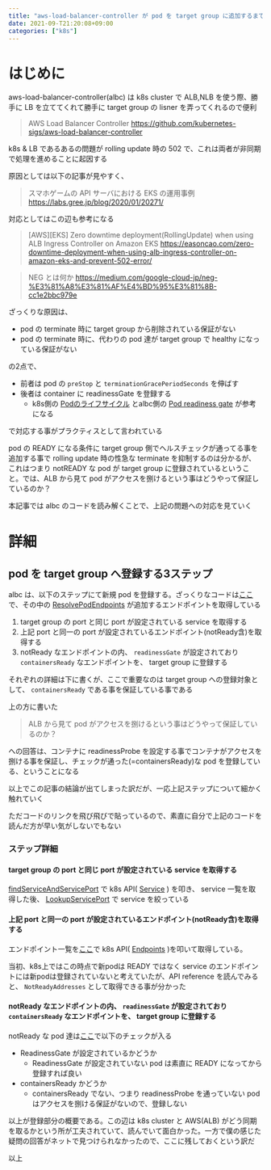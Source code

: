 ```yaml
---
title: "aws-load-balancer-controller が pod を target group に追加するまでの流れ"
date: 2021-09-T21:20:08+09:00
categories: ["k8s"]
---
```


# はじめに
aws-load-balancer-controller(albc) は k8s cluster で ALB,NLB を使う際、勝手に LB を立ててくれて勝手に target group の lisner を弄ってくれるので便利
> AWS Load Balancer Controller
> https://github.com/kubernetes-sigs/aws-load-balancer-controller

k8s & LB であるあるの問題が rolling update 時の 502 で、これは両者が非同期で処理を進めることに起因する

原因としては以下の記事が見やすく、
> スマホゲームの API サーバにおける EKS の運用事例
> https://labs.gree.jp/blog/2020/01/20271/

対応としてはこの辺も参考になる
> [AWS][EKS] Zero downtime deployment(RollingUpdate) when using ALB Ingress Controller on Amazon EKS
> https://easoncao.com/zero-downtime-deployment-when-using-alb-ingress-controller-on-amazon-eks-and-prevent-502-error/

> NEG とは何か
> https://medium.com/google-cloud-jp/neg-%E3%81%A8%E3%81%AF%E4%BD%95%E3%81%8B-cc1e2bbc979e

ざっくりな原因は、
- pod の terminate 時に target group から削除されている保証がない
- pod の terminate 時に、代わりの pod 達が target group で healthy になっている保証がない

の2点で、

- 前者は pod の `preStop` と `terminationGracePeriodSeconds` を伸ばす
- 後者は container に readinessGate を登録する
  - k8s側の [Podのライフサイクル](https://kubernetes.io/ja/docs/concepts/workloads/pods/pod-lifecycle/) とalbc側の [Pod readiness gate](https://kubernetes-sigs.github.io/aws-load-balancer-controller/v2.1/deploy/pod_readiness_gate/) が参考になる

で対応する事がプラクティスとして言われている

pod の READY になる条件に target group 側でヘルスチェックが通ってる事を追加する事で rolling update 時の性急な terminate を抑制するのは分かるが、これはつまり notREADY な pod が target group に登録されているということ。では、ALB から見て pod がアクセスを捌けるという事はどうやって保証しているのか？

本記事では albc のコードを読み解くことで、上記の問題への対応を見ていく

# 詳細
## pod を target group へ登録する3ステップ
albc は、以下のステップにて新規 pod を登録する。ざっくりなコードは[ここ](https://github.com/kubernetes-sigs/aws-load-balancer-controller/blob/da8951f80521651e0a1ffe1361c011d6baad7706/pkg/targetgroupbinding/resource_manager.go#L92-L144)で、その中の [ResolvePodEndpoints](https://github.com/kubernetes-sigs/aws-load-balancer-controller/blob/da8951f80521651e0a1ffe1361c011d6baad7706/pkg/backend/endpoint_resolver.go#L53-L122) が追加するエンドポイントを取得している

1. target group の port と同じ port が設定されている service を取得する
2. 上記 port と同一の port が設定されているエンドポイント(notReady含)を取得する
3. notReady なエンドポイントの内、 `readinessGate` が設定されており `containersReady` なエンドポイントを、 target group に登録する

それぞれの詳細は下に書くが、ここで重要なのは target group への登録対象として、 `containersReady` である事を保証している事である

上の方に書いた
> ALB から見て pod がアクセスを捌けるという事はどうやって保証しているのか？

への回答は、コンテナに readinessProbe を設定する事でコンテナがアクセスを捌ける事を保証し、チェックが通った(=containersReady)な pod を登録している、ということになる

以上でこの記事の結論が出てしまった訳だが、一応上記ステップについて細かく触れていく

ただコードのリンクを飛び飛びで貼っているので、素直に自分で上記のコードを読んだ方が早い気がしないでもない
### ステップ詳細
#### target group の port と同じ port が設定されている service を取得する
[findServiceAndServicePort](https://github.com/kubernetes-sigs/aws-load-balancer-controller/blob/da8951f80521651e0a1ffe1361c011d6baad7706/pkg/backend/endpoint_resolver.go#L157-L171) で k8s API( [Service](https://kubernetes.io/docs/reference/kubernetes-api/service-resources/service-v1/) ) を叩き、 service 一覧を取得した後、 [LookupServicePort](https://github.com/kubernetes-sigs/aws-load-balancer-controller/blob/da8951f80521651e0a1ffe1361c011d6baad7706/pkg/k8s/service_utils.go#L10-L26) で service を絞っている

#### 上記 port と同一の port が設定されているエンドポイント(notReady含)を取得する
エンドポイント一覧を[ここ](https://github.com/kubernetes-sigs/aws-load-balancer-controller/blob/da8951f80521651e0a1ffe1361c011d6baad7706/pkg/backend/endpoint_resolver.go#L63-L70)で k8s API( [Endpoints](https://kubernetes.io/docs/reference/kubernetes-api/service-resources/endpoints-v1/) )を叩いて取得している。

当初、k8s上ではこの時点で新podは READY ではなく service のエンドポイントには新podは登録されていないと考えていたが、API reference を読んでみると、 `NotReadyAddresses` として取得できる事が分かった

#### notReady なエンドポイントの内、 `readinessGate` が設定されており `containersReady` なエンドポイントを、 target group に登録する
notReady な pod 達は[ここ](https://github.com/kubernetes-sigs/aws-load-balancer-controller/blob/da8951f80521651e0a1ffe1361c011d6baad7706/pkg/backend/endpoint_resolver.go#L95-L117)で以下のチェックが入る

- ReadinessGate が設定されているかどうか
    - ReadinessGate が設定されていない pod は素直に READY になってから登録すれば良い
- containersReady かどうか
    - containersReady でない、つまり readinessProbe を通っていない pod はアクセスを捌ける保証がないので、登録しない

以上が登録部分の概要である。この辺は k8s cluster と AWS(ALB) がどう同期を取るかという所が工夫されていて、読んでいて面白かった。一方で僕の感じた疑問の回答がネットで見つけられなかったので、ここに残しておくという訳だ

以上